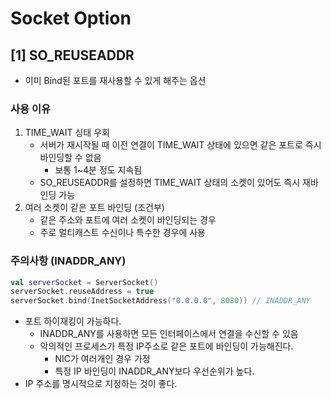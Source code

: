 # Socket Option

## [1] SO_REUSEADDR
- 이미 Bind된 포트를 재사용할 수 있게 해주는 옵션

### 사용 이유
1. TIME_WAIT 싱태 우회
   - 서버가 재시작될 때 이전 연결이 TIME_WAIT 상태에 있으면 같은 포트로 즉시 바인딩할 수 없음
     - 보통 1~4분 정도 지속됨
   - SO_REUSEADDR를 설정하면 TIME_WAIT 상태의 소켓이 있어도 즉시 재바인딩 가능
2. 여러 소켓이 같은 포트 바인딩 (조건부)
   - 같은 주소와 포트에 여러 소켓이 바인딩되는 경우
   - 주로 멀티캐스트 수신이나 특수한 경우에 사용

### 주의사항 (INADDR_ANY)
```kotlin
val serverSocket = ServerSocket()
serverSocket.reuseAddress = true
serverSocket.bind(InetSocketAddress("0.0.0.0", 8080)) // INADDR_ANY
```
- 포트 하이재킹이 가능하다.
  - INADDR_ANY를 사용하면 모든 인터페이스에서 연결을 수신할 수 있음
  - 악의적인 프로세스가 특정 IP주소로 같은 포트에 바인딩이 가능해진다.
    - NIC가 여러개인 경우 가정
    - 특정 IP 바인딩이 INADDR_ANY보다 우선순위가 높다.
- IP 주소를 명시적으로 지정하는 것이 좋다.